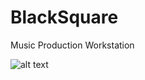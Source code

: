 # BlackSquare
Music Production Workstation


![alt text](https://drive.google.com/file/d/14A0Dn3BtflytlTPFmwRbD1TQK_S0R2FW/view?raw=true)
